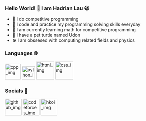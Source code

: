 ### Hello World! 👋 I am Hadrian Lau 😃
- 🧠 I do competitive programming
- 🔨 I code and practice my programming solving skills everyday
- 🌱 I am currently learning math for competitive programming
- 🐢 I have a pet turtle named Udon
- ⚙️ I am obssesed with computing related fields and physics
### Languages 🌐
[<img src="https://hadrianlau.com/wp-content/uploads/2023/09/c-logo-icon-0.png" alt="cpp_img" width=50>](https://en.wikipedia.org/wiki/C%2B%2B)
[<img src="https://hadrianlau.com/wp-content/uploads/2023/09/pythonicon.png" alt="python_img" width=42>](https://en.wikipedia.org/wiki/Python_(programming_language))
[<img src="https://hadrianlau.com/wp-content/uploads/2023/09/htmlicon.png" alt="html_img" width=57>](https://en.wikipedia.org/wiki/HTML)
[<img src="https://hadrianlau.com/wp-content/uploads/2023/09/cssimg.png" alt="css_img" width=57>](https://en.wikipedia.org/wiki/CSS)
### Socials 🤝
[<img src="https://hadrianlau.com/wp-content/uploads/2023/09/github.png" alt="github_img" width=53>](https://github.com/LauNeedsA)
[<img src="https://hadrianlau.com/wp-content/uploads/2023/09/free-code-forces-3629285-3031869.png" alt="codeforces_img" width=53>](https://codeforces.com/profile/Lau_Needs_A)
[<img src="https://hadrianlau.com/wp-content/uploads/2023/09/favicon-1-2.png" alt="hkoi_img" width=53>](https://judge.hkoi.org/user/wy_hadrianlau)
